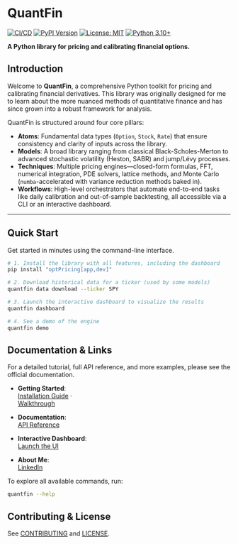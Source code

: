 # QuantFin

[![CI/CD](https://github.com/diljit22/quantfin/actions/workflows/ci.yml/badge.svg)](https://github.com/diljit22/quantfin/actions/workflows/ci.yml)
[![PyPI Version](https://badge.fury.io/py/quantfin.svg)](https://pypi.org/project/optPricing/2.0.0/)
[![License: MIT](https://img.shields.io/badge/License-MIT-yellow.svg)](https://opensource.org/licenses/MIT)
[![Python 3.10+](https://img.shields.io/badge/python-3.10+-blue.svg)](https://www.python.org/downloads/)

**A Python library for pricing and calibrating financial options.**

## Introduction

Welcome to **QuantFin**, a comprehensive Python toolkit for pricing and calibrating financial derivatives. This library was originally designed for me to learn about the more nuanced methods of quantitative finance and has since grown into a robust framework for analysis.

QuantFin is structured around four core pillars:

- **Atoms**: Fundamental data types (`Option`, `Stock`, `Rate`) that ensure consistency and clarity of inputs across the library.
- **Models**: A broad library ranging from classical Black-Scholes-Merton to advanced stochastic volatility (Heston, SABR) and jump/Lévy processes.
- **Techniques**: Multiple pricing engines—closed-form formulas, FFT, numerical integration, PDE solvers, lattice methods, and Monte Carlo (`numba`-accelerated with variance reduction methods baked in).
- **Workflows**: High-level orchestrators that automate end-to-end tasks like daily calibration and out-of-sample backtesting, all accessible via a CLI or an interactive dashboard.

---

## Quick Start

Get started in minutes using the command-line interface.

```bash
# 1. Install the library with all features, including the dashboard
pip install "optPricing[app,dev]"

# 2. Download historical data for a ticker (used by some models)
quantfin data download --ticker SPY

# 3. Launch the interactive dashboard to visualize the results
quantfin dashboard

# 4. See a demo of the engine
quantfin demo
```

## Documentation & Links

For a detailed tutorial, full API reference, and more examples, please see the official documentation.

- **Getting Started**:  
  [Installation Guide](https://diljit22.github.io/quantFin/guide/installation/) ·  
  [Walkthrough](https://diljit22.github.io/quantFin/guide/getting_started/)

- **Documentation**:  
  [API Reference](https://diljit22.github.io/quantFin)

- **Interactive Dashboard**:  
  [Launch the UI](https://diljit22.github.io/quantFin/guide/dashboard/)

- **About Me**:  
  [LinkedIn](https://www.linkedin.com/in/singhdiljit/)

To explore all available commands, run:

```bash
quantfin --help
```

## Contributing & License

See [CONTRIBUTING](/CONTRIBUTING.md) and [LICENSE](LICENSE).
